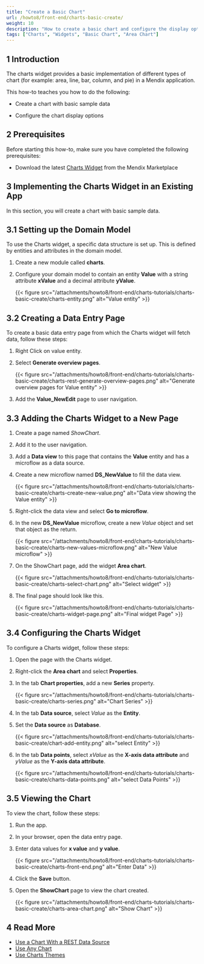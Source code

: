 ```yaml
---
title: "Create a Basic Chart"
url: /howto8/front-end/charts-basic-create/
weight: 10
description: "How to create a basic chart and configure the display options"
tags: ["Charts", "Widgets", "Basic Chart", "Area Chart"]
---
```


## 1 Introduction

The charts widget provides a basic implementation of different types of chart (for example: area, line, bar, column, and pie) in a Mendix application.

This how-to teaches you how to do the following:

* Create a chart with basic sample data

* Configure the chart display options

## 2 Prerequisites

Before starting this how-to, make sure you have completed the following prerequisites:

* Download the latest [Charts Widget](/appstore/widgets/charts/) from the Mendix Marketplace

## 3 Implementing the Charts Widget in an Existing App

In this section, you will create a chart with basic sample data.

## 3.1 Setting up the Domain Model

To use the Charts widget, a specific data structure is set up. This is defined by entities and attributes in the domain model.

1. Create a new module called **charts**.

2. Configure your domain model to contain an entity **Value** with a string attribute **xValue** and a decimal attribute **yValue**.

    {{< figure src="/attachments/howto8/front-end/charts-tutorials/charts-basic-create/charts-entity.png" alt="Value entity" >}}

## 3.2 Creating a Data Entry Page

To create a basic data entry page from which the Charts widget will fetch data, follow these steps:

1. Right Click on value entity.

2. Select **Generate overview pages**.

    {{< figure src="/attachments/howto8/front-end/charts-tutorials/charts-basic-create/charts-rest-generate-overview-pages.png" alt="Generate overview pages for Value entity" >}}

3. Add the **Value_NewEdit** page to user navigation.

## 3.3 Adding the Charts Widget to a New Page

1. Create a page named *ShowChart*.

2. Add it to the user navigation.

3. Add a **Data view** to this page that contains the **Value** entity and has a microflow as a data source.

4. Create a new microflow named **DS_NewValue** to fill the data view.

    {{< figure src="/attachments/howto8/front-end/charts-tutorials/charts-basic-create/charts-create-new-value.png" alt="Data view showing the Value entity" >}}

5. Right-click the data view and select **Go to microflow**.

6. In the new **DS_NewValue** microflow, create a new *Value* object and set that object as the return.

    {{< figure src="/attachments/howto8/front-end/charts-tutorials/charts-basic-create/charts-new-values-microflow.png" alt="New Value microflow" >}}

7. On the ShowChart page, add the widget **Area chart**.

    {{< figure src="/attachments/howto8/front-end/charts-tutorials/charts-basic-create/charts-select-chart.png" alt="Select widget" >}}

8. The final page should look like this.

    {{< figure src="/attachments/howto8/front-end/charts-tutorials/charts-basic-create/charts-widget-page.png" alt="Final widget Page" >}}

## 3.4 Configuring the Charts Widget

To configure a Charts widget, follow these steps:

1. Open the page with the Charts widget.

2. Right-click the **Area chart** and select **Properties**.

3. In the tab **Chart properties**, add a new **Series** property.

    {{< figure src="/attachments/howto8/front-end/charts-tutorials/charts-basic-create/charts-series.png" alt="Chart Series" >}}

4. In the tab **Data source**, select *Value* as the **Entity**.

5. Set the **Data source** as **Database**.

    {{< figure src="/attachments/howto8/front-end/charts-tutorials/charts-basic-create/chart-add-entity.png" alt="select Entity" >}}

6. In the tab **Data points**, select *xValue* as the **X-axis data attribute** and *yValue* as the **Y-axis data attribute**.

    {{< figure src="/attachments/howto8/front-end/charts-tutorials/charts-basic-create/charts-data-points.png" alt="select Data Points" >}}

## 3.5 Viewing the Chart

To view the chart, follow these steps:

1. Run the app.

2. In your browser, open the data entry page.

3. Enter data values for **x value** and **y value**.

    {{< figure src="/attachments/howto8/front-end/charts-tutorials/charts-basic-create/charts-front-end.png" alt="Enter Data" >}}

4. Click the **Save** button.

5. Open the **ShowChart** page to view the chart created.

    {{< figure src="/attachments/howto8/front-end/charts-tutorials/charts-basic-create/charts-area-chart.png" alt="Show Chart" >}}

## 4 Read More

* [Use a Chart With a REST Data Source](/howto8/front-end/charts-basic-rest/)
* [Use Any Chart](/howto8/front-end/charts-any-usage/)
* [Use Charts Themes](/howto8/front-end/charts-theme/)
